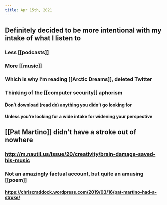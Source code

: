 ```yaml
---
title: Apr 15th, 2021
---
```


## Definitely decided to be more intentional with my intake of what I listen to
### Less [[podcasts]]
### More [[music]]
### Which is why I’m reading [[Arctic Dreams]], deleted Twitter
### Thinking of the [[computer security]] aphorism
#### Don’t download (read do) anything you didn’t go looking for
#### Unless you’re looking for a wide intake for widening your perspective
## [[Pat Martino]] didn’t have a stroke out of nowhere
### http://m.nautil.us/issue/20/creativity/brain-damage-saved-his-music
### Not an amazingly factual account, but quite an amusing [[poem]]
#### https://chriscraddock.wordpress.com/2019/03/16/pat-martino-had-a-stroke/

